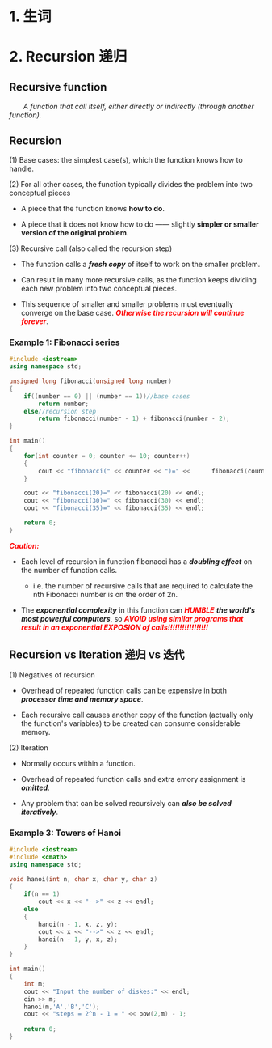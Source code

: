 # 1. 生词

# 2. Recursion 递归
## Recursive function
*&emsp;&emsp;A function that call itself, either directly or indirectly (through another function).*

## Recursion 
(1) Base cases: the simplest case(s), which the function knows how to handle.

(2) For all other cases, the function typically divides the problem into two conceptual pieces

* A piece that the function knows **how to do**.

* A piece that it does not know how to do —— slightly **simpler or smaller version of the original problem**.

(3) Recursive call (also called the recursion step)

* The function calls a ***fresh copy*** of itself to work on the smaller problem.

* Can result in many more recursive calls, as the function keeps dividing each new problem into two conceptual pieces.

* This sequence of smaller and smaller problems must eventually converge on the base case. <font color=red>***Otherwise the recursion will continue forever***</font>.

### Example 1: Fibonacci series
```c++
#include <iostream>
using namespace std;

unsigned long fibonacci(unsigned long number)
{
    if((number == 0) || (number == 1))//base cases
        return number;
    else//recursion step
        return fibonacci(number - 1) + fibonacci(number - 2);
}

int main()
{
    for(int counter = 0; counter <= 10; counter++)
    {
        cout << "fibonacci(" << counter << ")=" <<      fibonacci(counter) << endl;
    }

    cout << "fibonacci(20)=" << fibonacci(20) << endl;
    cout << "fibonacci(30)=" << fibonacci(30) << endl;
    cout << "fibonacci(35)=" << fibonacci(35) << endl;

    return 0;
}
```
<font color=red>***Caution:***</font>

* Each level of recursion in function fibonacci has a ***doubling effect*** on the number of function calls.

    * i.e. the number of recursive calls that are required to calculate the nth Fibonacci number is on the order of 2n.
* The ***exponential complexity*** in this function can <font color=red>***HUMBLE***</font> ***the world's most powerful computers***, so <font color=red>***AVOID using similar programs that result in an exponential EXPOSION of calls!!!!!!!!!!!!!!!!!***</font>

## Recursion vs Iteration 递归 vs 迭代
(1) Negatives of recursion

* Overhead of repeated function calls can be expensive in both ***processor time and memory space***.

* Each recursive call causes another copy of the function (actually only the function's variables) to be created can consume considerable memory.

(2) Iteration

* Normally occurs within a function.

* Overhead of repeated function calls and extra emory assignment is ***omitted***.

* Any problem that can be solved recursively can ***also be solved iteratively***.

### Example 3: Towers of Hanoi
```c++
#include <iostream>
#include <cmath>
using namespace std;

void hanoi(int n, char x, char y, char z)
{
    if(n == 1)
        cout << x << "-->" << z << endl;
    else
    {
        hanoi(n - 1, x, z, y);
        cout << x << "-->" << z << endl;
        hanoi(n - 1, y, x, z);
    }
}

int main()
{
    int m;
    cout << "Input the number of diskes:" << endl;
    cin >> m;
    hanoi(m,'A','B','C');
    cout << "steps = 2^n - 1 = " << pow(2,m) - 1;
    
    return 0;
}
```